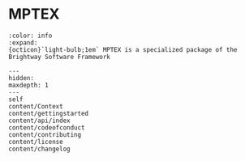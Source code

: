# MPTEX

```{button-link} https://docs.brightway.dev
:color: info
:expand:
{octicon}`light-bulb;1em` MPTEX is a specialized package of the Brightway Software Framework
```

```{toctree}
---
hidden:
maxdepth: 1
---
self
content/Context
content/gettingstarted
content/api/index
content/codeofconduct
content/contributing
content/license
content/changelog
```
